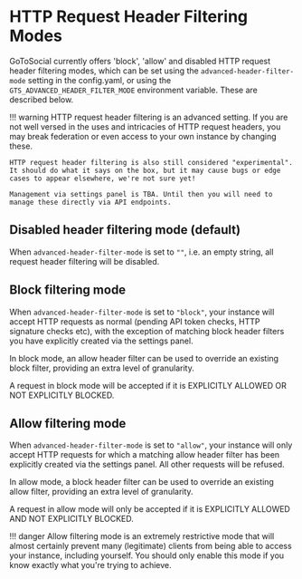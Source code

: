 # HTTP Request Header Filtering Modes

GoToSocial currently offers 'block', 'allow' and disabled HTTP request header filtering modes, which can be set using the `advanced-header-filter-mode` setting in the config.yaml, or using the `GTS_ADVANCED_HEADER_FILTER_MODE` environment variable. These are described below.

!!! warning
    HTTP request header filtering is an advanced setting. If you are not well versed in the uses and intricacies of HTTP request headers, you may break federation or even access to your own instance by changing these.

    HTTP request header filtering is also still considered "experimental". It should do what it says on the box, but it may cause bugs or edge cases to appear elsewhere, we're not sure yet!

    Management via settings panel is TBA. Until then you will need to manage these directly via API endpoints.

## Disabled header filtering mode (default)

When `advanced-header-filter-mode` is set to `""`, i.e. an empty string, all request header filtering will be disabled.

## Block filtering mode

When `advanced-header-filter-mode` is set to `"block"`, your instance will accept HTTP requests as normal (pending API token checks, HTTP signature checks etc), with the exception of matching block header filters you have explicitly created via the settings panel.

In block mode, an allow header filter can be used to override an existing block filter, providing an extra level of granularity.

A request in block mode will be accepted if it is EXPLICITLY ALLOWED OR NOT EXPLICITLY BLOCKED.

## Allow filtering mode

When `advanced-header-filter-mode` is set to `"allow"`, your instance will only accept HTTP requests for which a matching allow header filter has been explicitly created via the settings panel. All other requests will be refused.

In allow mode, a block header filter can be used to override an existing allow filter, providing an extra level of granularity.

A request in allow mode will only be accepted if it is EXPLICITLY ALLOWED AND NOT EXPLICITLY BLOCKED.

!!! danger
    Allow filtering mode is an extremely restrictive mode that will almost certainly prevent many (legitimate) clients from being able to access your instance, including yourself. You should only enable this mode if you know exactly what you're trying to achieve.